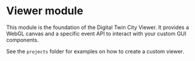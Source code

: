 # Viewer module

This module is the foundation of the Digital Twin City Viewer. It provides a WebGL canvas and a specific event API to interact with your custom GUI components.

See the `projects` folder for examples on how to create a custom viewer.
